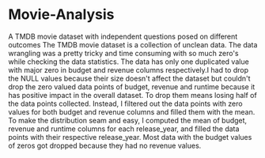 # Movie-Analysis
A TMDB movie dataset with independent questions posed on different outcomes 
The TMDB movie dataset is a collection of unclean data. The data wrangling was a pretty tricky and time consuming with so much zero's while checking the data statistics. The data has only one duplicated value with major zero in budget and revenue columns respectively.I had to drop the NULL values because their size doesn't affect the dataset but couldn't drop the zero valued data points of budget, revenue and runtime because it has positive impact in the overall dataset. To drop them means losing half of the data points collected. Instead, I filtered out the data points with zero values for both budget and revenue columns and filled them with the mean. To make the distribution seam and easy, I computed the mean of budget, revenue and runtime columns for each release_year, and filled the data points with their respective release_year. Most data with the budget values of zeros got dropped because they had no revenue values.
